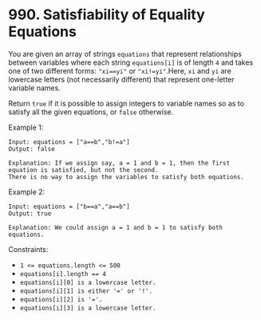 # 990. Satisfiability of Equality Equations

You are given an array of strings `equations` that represent relationships between variables where each string `equations[i]` is of length `4` and takes one of two different forms: `"xi==yi"` or `"xi!=yi"`.Here, `xi` and `yi` are lowercase letters (not necessarily different) that represent one-letter variable names.

Return `true` if it is possible to assign integers to variable names so as to satisfy all the given equations, or `false` otherwise.

Example 1:

    Input: equations = ["a==b","b!=a"]
    Output: false

    Explanation: If we assign say, a = 1 and b = 1, then the first equation is satisfied, but not the second.
    There is no way to assign the variables to satisfy both equations.

Example 2:

    Input: equations = ["b==a","a==b"]
    Output: true

    Explanation: We could assign a = 1 and b = 1 to satisfy both equations.

Constraints:

- `1 <= equations.length <= 500`
- `equations[i].length == 4`
- `equations[i][0] is a lowercase letter.`
- `equations[i][1] is either '=' or '!'.`
- `equations[i][2] is '='.`
- `equations[i][3] is a lowercase letter.`